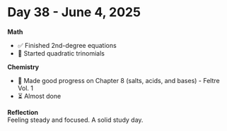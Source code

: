 # Day 38 - June 4, 2025

**Math**  
- ✅ Finished 2nd-degree equations  
- 🚀 Started quadratic trinomials

**Chemistry**  
- 🧪 Made good progress on Chapter 8 (salts, acids, and bases) - Feltre Vol. 1  
- ⏳ Almost done

**Reflection**  
Feeling steady and focused. A solid study day.

